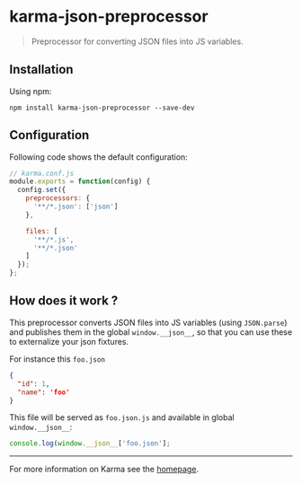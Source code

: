 # karma-json-preprocessor

> Preprocessor for converting JSON files into JS variables.

## Installation

Using npm:

`npm install karma-json-preprocessor --save-dev`

## Configuration

Following code shows the default configuration:

```js
// karma.conf.js
module.exports = function(config) {
  config.set({
    preprocessors: {
      '**/*.json': ['json']
    },

    files: [
      '**/*.js',
      '**/*.json'
    ]
  });
};
```

## How does it work ?

This preprocessor converts JSON files into JS variables (using `JSON.parse`) and publishes them in the global `window.__json__`, so that you can use these to externalize your json fixtures.

For instance this `foo.json`

```json
{
  "id": 1,
  "name": 'foo'
}
```
This file will be served as `foo.json.js` and available in global `window.__json__`:

```js
console.log(window.__json__['foo.json'];
```

----

For more information on Karma see the [homepage].


[homepage]: http://karma-runner.github.com
